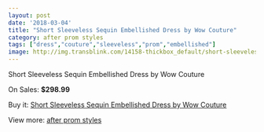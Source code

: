 ```yaml
---
layout: post
date: '2018-03-04'
title: "Short Sleeveless Sequin Embellished Dress by Wow Couture"
category: after prom styles
tags: ["dress","couture","sleeveless","prom","embellished"]
image: http://img.transblink.com/14158-thickbox_default/short-sleeveless-sequin-embellished-dress-by-wow-couture.jpg
---
```

Short Sleeveless Sequin Embellished Dress by Wow Couture

On Sales: **$298.99**
<a href="https://www.transblink.com/en/after-prom-styles/4533-short-sleeveless-sequin-embellished-dress-by-wow-couture.html"><amp-img layout="responsive" width="600" height="600" src="//img.transblink.com/14158-thickbox_default/short-sleeveless-sequin-embellished-dress-by-wow-couture.jpg" alt="Short Sleeveless Sequin Embellished Dress by Wow Couture 0" /></a>
<a href="https://www.transblink.com/en/after-prom-styles/4533-short-sleeveless-sequin-embellished-dress-by-wow-couture.html"><amp-img layout="responsive" width="600" height="600" src="//img.transblink.com/14160-thickbox_default/short-sleeveless-sequin-embellished-dress-by-wow-couture.jpg" alt="Short Sleeveless Sequin Embellished Dress by Wow Couture 1" /></a>
<a href="https://www.transblink.com/en/after-prom-styles/4533-short-sleeveless-sequin-embellished-dress-by-wow-couture.html"><amp-img layout="responsive" width="600" height="600" src="//img.transblink.com/14159-thickbox_default/short-sleeveless-sequin-embellished-dress-by-wow-couture.jpg" alt="Short Sleeveless Sequin Embellished Dress by Wow Couture 2" /></a>

Buy it: [Short Sleeveless Sequin Embellished Dress by Wow Couture](https://www.transblink.com/en/after-prom-styles/4533-short-sleeveless-sequin-embellished-dress-by-wow-couture.html "Short Sleeveless Sequin Embellished Dress by Wow Couture")

View more: [after prom styles](https://www.transblink.com/en/55-after-prom-styles "after prom styles")